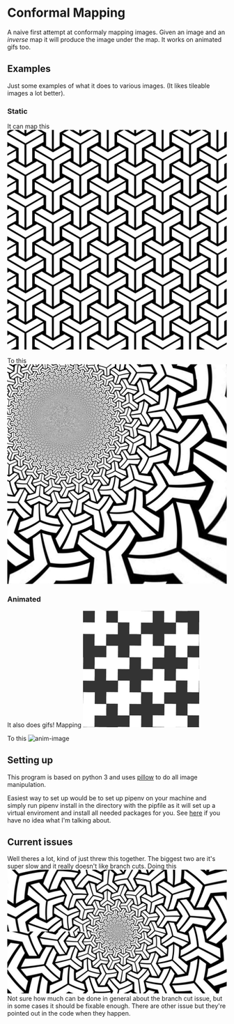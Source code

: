 # Conformal Mapping
A naive first attempt at conformaly mapping images. Given an
image and an *inverse* map it will produce the image under the
map. It works on animated gifs too.

## Examples
Just some examples of what it does to various images. (It likes
tileable images a lot better).

### Static
It can map this ![static-preimage](/images/source.jpg)

To this ![static-image](/images/output.jpg)

### Animated
It also does gifs! Mapping ![anim-preimage](/images/source.gif)

To this ![anim-image](/images/output.gif)

## Setting up
This program is based on python 3 and uses 
[pillow](https://pillow.readthedocs.io/en/latest/index.html)
to do all image manipulation.

Easiest way to set up would be to set up pipenv on your machine 
and simply run pipenv install in the directory with the pipfile
as it will set up a virtual enviroment and install all needed
packages for you. See [here](docs.python-guide.org/en/latest/dev/virtualenvs)
if you have no idea what I'm talking about.


## Current issues
Well theres a lot, kind of just threw this together. The biggest two
are it's super slow and it really doesn't like branch cuts. Doing this
![branch cut fail](/images/branchfail.jpg) 
Not sure how much can be done in general about the branch cut issue, 
but in some cases it should be fixable enough. There are other issue
but they're pointed out in the code when they happen.

